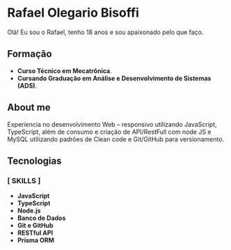 # Rafael Olegario Bisoffi

Olá! Eu sou o Rafael, tenho 18 anos e sou apaixonado pelo que faço.

## Formação

- **Curso Técnico em Mecatrônica**.
- **Cursando Graduação em Análise e Desenvolvimento de Sistemas (ADS)**.

## About me

Experiencia no desenvolvimento Web – responsivo utilizando JavaScript, TypeScript, além de
consumo e criação de API/RestFull com node JS e MySQL utilizando padrões de Clean code e
Git/GitHub para versionamento.

## Tecnologias

### [ SKILLS ]

- **JavaScript**
- **TypeScript**
- **Node.js**
- **Banco de Dados**
- **Git e GitHub**
- **RESTful API**
- **Prisma ORM**
